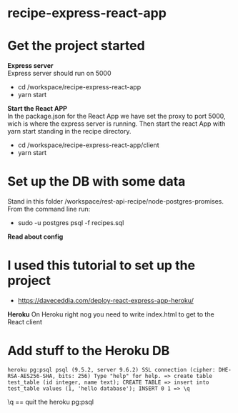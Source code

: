 # recipe-express-react-app

# Get the project started
**Express server**  
Express server should run on 5000
- cd /workspace/recipe-express-react-app
- yarn start

**Start the React APP**  
In the package.json for the React App we have set the proxy to port 5000, wich is where the express server is running. Then start the react App with yarn start standing in the recipe directory.

- cd /workspace/recipe-express-react-app/client
- yarn start

# Set up the DB with some data
Stand in this folder /workspace/rest-api-recipe/node-postgres-promises.
From the command line run:
- sudo -u postgres psql -f recipes.sql

**Read about config**
# I used this tutorial to set up the project
- https://daveceddia.com/deploy-react-express-app-heroku/

**Heroku**
On Heroku right nog you need to write index.html to get to the React client

# Add stuff to the Heroku DB
`heroku pg:psql
psql (9.5.2, server 9.6.2)
SSL connection (cipher: DHE-RSA-AES256-SHA, bits: 256)
Type "help" for help.
=> create table test_table (id integer, name text);
CREATE TABLE
=> insert into test_table values (1, 'hello database');
INSERT 0 1
=> \q `  

\q  == quit the heroku pg:psql
